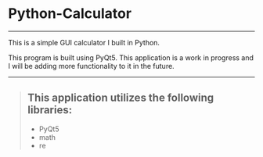 # Python-Calculator

***

This is a simple GUI calculator I built in Python.

This program is built using PyQt5. This application is a work in progress and I will be adding more functionality to it in the future. 

***

> ## This application utilizes the following libraries:
> - PyQt5
> - math
> - re